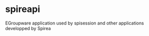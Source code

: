 spireapi
========

EGroupware application used by spisession and other applications developped by Spirea
